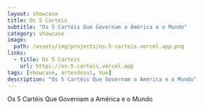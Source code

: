 ```yaml
---
layout: showcase
title: Os 5 Carteis
subtitle: "Os 5 Cartéis Que Governam a América e o Mundo"
category: showcase
image: 
  path: /assets/img/projects/os-5-carteis.vercel.app.png
links:
  - title: Os 5 Carteis
    url: https://os-5-carteis.vercel.app
tags: [showcase, artesdosul, Vue]
description: "Os 5 Cartéis Que Governam a América e o Mundo"
---
```


Os 5 Cartéis Que Governam a América e o Mundo
